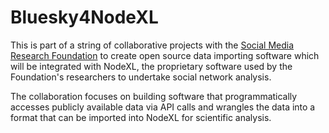 # **Bluesky4NodeXL**

This is part of a string of collaborative projects with the [Social Media Research Foundation](https://www.smrfoundation.org/) to create open source data importing software which will be integrated with NodeXL,
the proprietary software used by the Foundation's researchers to undertake social network analysis.

The collaboration focuses on building software that programmatically accesses publicly available data via API calls and wrangles the data into a format that can be imported into NodeXL for scientific analysis.
